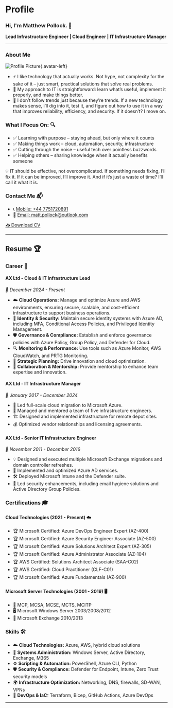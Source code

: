 # Profile

### Hi, I'm Matthew Pollock. 👋

**Lead Infrastructure Engineer | Cloud Engineer | IT Infrastructure Manager**  

---

### About Me

![Profile Picture](https://avatars.githubusercontent.com/u/110421070?s=400&v=4){.avatar-left}

- ⚡ I like technology that actually works. Not hype, not complexity for the sake of it – just smart, practical solutions that solve real problems.
- 🎯 My approach to IT is straightforward: learn what’s useful, implement it properly, and make things better.
- 🚀 I don’t follow trends just because they’re trends. If a new technology makes sense, I’ll dig into it, test it, and figure out how to use it in a way that improves reliability, efficiency, and security. If it doesn’t? I move on.

### What I Focus On: 🔍

- ✅ Learning with purpose – staying ahead, but only where it counts
- ✅ Making things work – cloud, automation, security, infrastructure
- ✅ Cutting through the noise – useful tech over pointless buzzwords
- ✅ Helping others – sharing knowledge when it actually benefits someone

💡 IT should be effective, not overcomplicated. If something needs fixing, I’ll fix it. If it can be improved, I’ll improve it. And if it’s just a waste of time? I’ll call it what it is.

### Contact Me 📬

- 📞 [Mobile: +44 7751720891](tel:+447751720891)
- 📧 [Email: matt.pollock@outlook.com](mailto:matt.pollock@outlook.com)

[📥 Download CV](Matthew_Pollock_CV.docx)

---

## Resume 🏆

### Career 💼

#### **AX Ltd - Cloud & IT Infrastructure Lead**  

*📅 December 2024 - Present*

- ☁️ **Cloud Operations:** Manage and optimize Azure and AWS environments, ensuring secure, scalable, and cost-efficient infrastructure to support business operations.
- 🔐 **Identity & Security:** Maintain secure identity systems with Azure AD, including MFA, Conditional Access Policies, and Privileged Identity Management.
- 🛡️ **Governance & Compliance:** Establish and enforce governance policies with Azure Policy, Group Policy, and Defender for Cloud.
- 🔍 **Monitoring & Performance:** Use tools such as Azure Monitor, AWS CloudWatch, and PRTG Monitoring.
- 🎯 **Strategic Planning:** Drive innovation and cloud optimization.
- 🤝 **Collaboration & Mentorship:** Provide mentorship to enhance team expertise and innovation.

#### **AX Ltd - IT Infrastructure Manager**  

*📅 January 2017 - December 2024*

- 🚀 Led full-scale cloud migration to Microsoft Azure.
- 👥 Managed and mentored a team of five infrastructure engineers.
- 🏗️ Designed and implemented infrastructure for remote depot sites.
- 💰 Optimized vendor relationships and licensing agreements.

#### **AX Ltd - Senior IT Infrastructure Engineer**  

*📅 November 2011 - December 2016*

- 💡 Designed and executed multiple Microsoft Exchange migrations and domain controller refreshes.
- 🔐 Implemented and optimized Azure AD services.
- 🛠️ Deployed Microsoft Intune and the Defender suite.
- 🚀 Led security enhancements, including email hygiene solutions and Active Directory Group Policies.

### Certifications 🎓

#### **Cloud Technologies (2021 - Present) ☁️**

- 🏆 Microsoft Certified: Azure DevOps Engineer Expert (AZ-400)
- 🏆 Microsoft Certified: Azure Security Engineer Associate (AZ-500)
- 🏆 Microsoft Certified: Azure Solutions Architect Expert (AZ-305)
- 🏆 Microsoft Certified: Azure Administrator Associate (AZ-104)
- 🏆 AWS Certified: Solutions Architect Associate (SAA-C02)
- 🏆 AWS Certified: Cloud Practitioner (CLF-C01)
- 🏆 Microsoft Certified: Azure Fundamentals (AZ-900)

#### **Microsoft Server Technologies (2001 - 2019) 🖥️**

- 🏅 MCP, MCSA, MCSE, MCTS, MCITP
- 🖥️ Microsoft Windows Server 2003/2008/2012
- 📧 Microsoft Exchange 2010/2013

### Skills 🛠️

- ☁️ **Cloud Technologies:** Azure, AWS, hybrid cloud solutions
- 🔧 **Systems Administration:** Windows Server, Active Directory, Exchange, M365
- ⚙️ **Scripting & Automation:** PowerShell, Azure CLI, Python
- 🛡️ **Security & Compliance:** Defender for Endpoint, Intune, Zero Trust security models
- 🌍 **Infrastructure Optimization:** Networking, DNS, firewalls, SD-WAN, VPNs
- 🔄 **DevOps & IaC:** Terraform, Bicep, GitHub Actions, Azure DevOps

---

